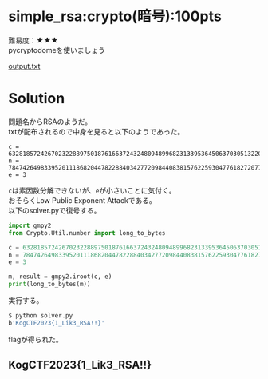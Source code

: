 # simple_rsa:crypto(暗号):100pts
難易度：★★★  
pycryptodomeを使いましょう  

[output.txt](output.txt)  

# Solution
問題名からRSAのようだ。  
txtが配布されるので中身を見ると以下のようであった。  
```
c = 6328185724267023228897501876166372432480948996823133953645063703051322000785385821170894778675800521310158348957794013693677172428416727437960491200628041407226477657344101
n = 78474264983395201118682044782288403427720984408381576225930477618272077008998244717401526561786138198834116963365724810200796907368130615094645462367912422534934587241512542556556315940057284356185990765508994161868907317660579193826331603444285152989010702189898503063125902792882631839155208262310001160877
e = 3
```
`c`は素因数分解できないが、`e`が小さいことに気付く。  
おそらくLow Public Exponent Attackである。  
以下のsolver.pyで復号する。  
```python
import gmpy2
from Crypto.Util.number import long_to_bytes

c = 6328185724267023228897501876166372432480948996823133953645063703051322000785385821170894778675800521310158348957794013693677172428416727437960491200628041407226477657344101
n = 78474264983395201118682044782288403427720984408381576225930477618272077008998244717401526561786138198834116963365724810200796907368130615094645462367912422534934587241512542556556315940057284356185990765508994161868907317660579193826331603444285152989010702189898503063125902792882631839155208262310001160877
e = 3

m, result = gmpy2.iroot(c, e)
print(long_to_bytes(m))
```
実行する。  
```bash
$ python solver.py
b'KogCTF2023{1_Lik3_RSA!!}'
```
flagが得られた。  

## KogCTF2023{1_Lik3_RSA!!}